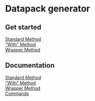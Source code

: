 # Datapack generator

## Get started

[Standard Method](/documentation/scripting_method/getting-started.md)\
["With" Method](/documentation/with_statement_method/getting-started.md)\
[Wrapper Method](/documentation/wrapper_method/getting-started.md)

## Documentation
[Standard Method](/documentation/scripting_method/index.md)\
["With" Method](/documentation/with_statement_method/index.md)\
[Wrapper Method](/documentation/wrapper_method/index.md)\
[Commands](/documentation/commands/index.md)
